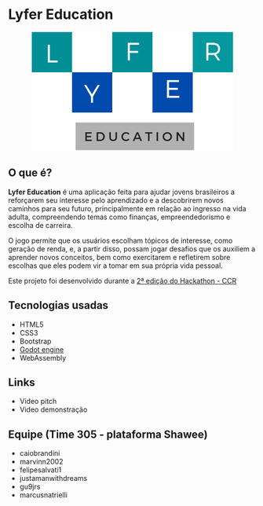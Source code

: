 # Lyfer Education

<p align="center">
  <img src="https://github.com/Infinitemarcus/Lyfer-Education/blob/main/HTML/logo.png" />
</p>

## O que é?

**Lyfer Education** é uma aplicação feita para ajudar jovens brasileiros a reforçarem seu interesse pelo aprendizado e a descobrirem novos caminhos para seu futuro, principalmente em relação ao ingresso na vida adulta, compreendendo temas como finanças, empreendedorismo e escolha de carreira.

O jogo permite que os usuários escolham tópicos de interesse, como geração de renda, e, a partir disso, possam jogar desafios que os auxiliem a aprender novos conceitos, bem como exercitarem e refletirem sobre escolhas que eles podem vir a tomar em sua própria vida pessoal.

Este projeto foi desenvolvido durante a [2ª edição do Hackathon - CCR](http://www.grupoccr.com.br/hackathonccr/)

## Tecnologias usadas

* HTML5
* CSS3
* Bootstrap
* [Godot engine](https://godotengine.org/)
* WebAssembly

## Links

* Video pitch
* Video demonstração

## Equipe (Time 305 - plataforma Shawee)

* caiobrandini
* marvinn2002
* felipesalvati1
* justamanwithdreams
* gu9jrs
* marcusnatrielli
